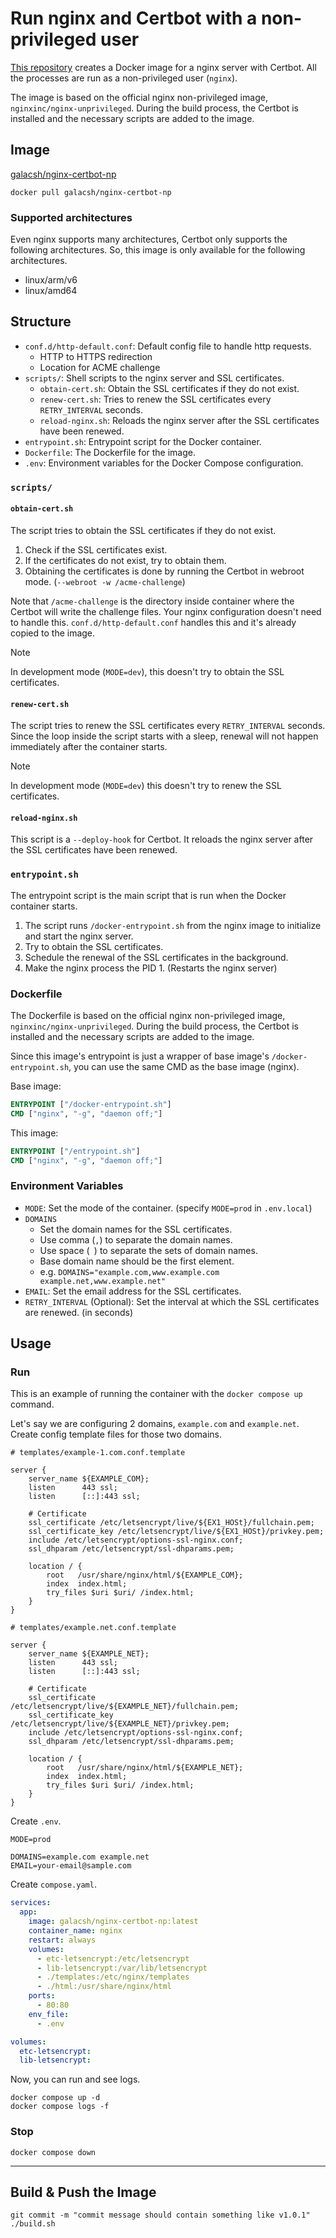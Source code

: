 # Run nginx and Certbot with a non-privileged user

[This repository](https://github.com/Galacsh/nginx-certbot-np) creates a Docker image for a nginx server with Certbot.
All the processes are run as a non-privileged user (`nginx`).

The image is based on the official nginx non-privileged image, `nginxinc/nginx-unprivileged`.
During the build process, the Certbot is installed and the necessary scripts are added to the image.

## Image

[galacsh/nginx-certbot-np](https://hub.docker.com/r/galacsh/nginx-certbot-np)

```shell
docker pull galacsh/nginx-certbot-np
```

### Supported architectures

Even nginx supports many architectures, Certbot only supports the following architectures.
So, this image is only available for the following architectures.

- linux/arm/v6
- linux/amd64

## Structure

- `conf.d/http-default.conf`: Default config file to handle http requests.
    - HTTP to HTTPS redirection
    - Location for ACME challenge
- `scripts/`: Shell scripts to the nginx server and SSL certificates.
    - `obtain-cert.sh`: Obtain the SSL certificates if they do not exist.
    - `renew-cert.sh`: Tries to renew the SSL certificates every `RETRY_INTERVAL` seconds.
    - `reload-nginx.sh`: Reloads the nginx server after the SSL certificates have been renewed.
- `entrypoint.sh`: Entrypoint script for the Docker container.
- `Dockerfile`: The Dockerfile for the image.
- `.env`: Environment variables for the Docker Compose configuration.

### `scripts/`

#### `obtain-cert.sh`

The script tries to obtain the SSL certificates if they do not exist.

1. Check if the SSL certificates exist.
2. If the certificates do not exist, try to obtain them.
3. Obtaining the certificates is done by running the Certbot in webroot mode. (`--webroot -w /acme-challenge`)

Note that `/acme-challenge` is the directory inside container where the Certbot will write the challenge files.
Your nginx configuration doesn't need to handle this.
`conf.d/http-default.conf` handles this and it's already copied to the image.

> [!NOTE]
> In development mode (`MODE=dev`), this doesn't try to obtain the SSL certificates.

#### `renew-cert.sh`

The script tries to renew the SSL certificates every `RETRY_INTERVAL` seconds.
Since the loop inside the script starts with a sleep, renewal will not happen immediately after the container starts.

> [!NOTE]
> In development mode (`MODE=dev`) this doesn't try to renew the SSL certificates.

#### `reload-nginx.sh`

This script is a `--deploy-hook` for Certbot.
It reloads the nginx server after the SSL certificates have been renewed.

### `entrypoint.sh`

The entrypoint script is the main script that is run when the Docker container starts.

1. The script runs `/docker-entrypoint.sh` from the nginx image to initialize and start the nginx server.
2. Try to obtain the SSL certificates.
3. Schedule the renewal of the SSL certificates in the background.
4. Make the nginx process the PID 1. (Restarts the nginx server)

### Dockerfile

The Dockerfile is based on the official nginx non-privileged image, `nginxinc/nginx-unprivileged`.
During the build process, the Certbot is installed and the necessary scripts are added to the image.

Since this image's entrypoint is just a wrapper of base image's `/docker-entrypoint.sh`,
you can use the same CMD as the base image (nginx).

Base image:

```dockerfile
ENTRYPOINT ["/docker-entrypoint.sh"]
CMD ["nginx", "-g", "daemon off;"]
```

This image:

```dockerfile
ENTRYPOINT ["/entrypoint.sh"]
CMD ["nginx", "-g", "daemon off;"]
```

### Environment Variables

- `MODE`: Set the mode of the container. (specify `MODE=prod` in `.env.local`)
- `DOMAINS`
    - Set the domain names for the SSL certificates.
    - Use comma (`,`) to separate the domain names.
    - Use space (` `) to separate the sets of domain names.
    - Base domain name should be the first element.
    - e.g. `DOMAINS="example.com,www.example.com example.net,www.example.net"`
- `EMAIL`: Set the email address for the SSL certificates.
- `RETRY_INTERVAL` (Optional): Set the interval at which the SSL certificates are renewed. (in seconds)

## Usage

### Run

This is an example of running the container with the `docker compose up` command.

Let's say we are configuring 2 domains, `example.com` and `example.net`.
Create config template files for those two domains.

```text
# templates/example-1.com.conf.template

server {
    server_name ${EXAMPLE_COM};
    listen      443 ssl;
    listen      [::]:443 ssl;

    # Certificate
    ssl_certificate /etc/letsencrypt/live/${EX1_HOSt}/fullchain.pem;
    ssl_certificate_key /etc/letsencrypt/live/${EX1_HOSt}/privkey.pem;
    include /etc/letsencrypt/options-ssl-nginx.conf;
    ssl_dhparam /etc/letsencrypt/ssl-dhparams.pem;

    location / {
        root   /usr/share/nginx/html/${EXAMPLE_COM};
        index  index.html;
        try_files $uri $uri/ /index.html;
    }
}
```

```text
# templates/example.net.conf.template

server {
    server_name ${EXAMPLE_NET};
    listen      443 ssl;
    listen      [::]:443 ssl;

    # Certificate
    ssl_certificate /etc/letsencrypt/live/${EXAMPLE_NET}/fullchain.pem;
    ssl_certificate_key /etc/letsencrypt/live/${EXAMPLE_NET}/privkey.pem;
    include /etc/letsencrypt/options-ssl-nginx.conf;
    ssl_dhparam /etc/letsencrypt/ssl-dhparams.pem;

    location / {
        root   /usr/share/nginx/html/${EXAMPLE_NET};
        index  index.html;
        try_files $uri $uri/ /index.html;
    }
}
```

Create `.env`.

```shell
MODE=prod

DOMAINS=example.com example.net
EMAIL=your-email@sample.com
```

Create `compose.yaml`.

```yaml
services:
  app:
    image: galacsh/nginx-certbot-np:latest
    container_name: nginx
    restart: always
    volumes:
      - etc-letsencrypt:/etc/letsencrypt
      - lib-letsencrypt:/var/lib/letsencrypt
      - ./templates:/etc/nginx/templates
      - ./html:/usr/share/nginx/html
    ports:
      - 80:80
    env_file:
      - .env

volumes:
  etc-letsencrypt:
  lib-letsencrypt:
```

Now, you can run and see logs.

```shell
docker compose up -d
docker compose logs -f
```

### Stop

```shell
docker compose down
```

---

## Build & Push the Image

```shell
git commit -m "commit message should contain something like v1.0.1"
./build.sh
```

